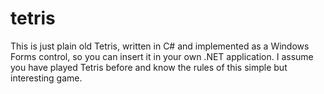 # tetris
This is just plain old Tetris, written in C# and implemented as a Windows Forms control,  so you can insert it in your own .NET application. I assume you have played Tetris before and know the rules of this simple but interesting game. 
